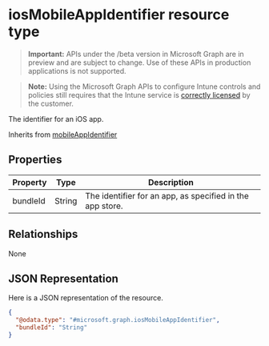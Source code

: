 ﻿# iosMobileAppIdentifier resource type

> **Important:** APIs under the /beta version in Microsoft Graph are in preview and are subject to change. Use of these APIs in production applications is not supported.

> **Note:** Using the Microsoft Graph APIs to configure Intune controls and policies still requires that the Intune service is [correctly licensed](https://go.microsoft.com/fwlink/?linkid=839381) by the customer.

The identifier for an iOS app.

Inherits from [mobileAppIdentifier](../resources/intune_mam_mobileappidentifier.md)

## Properties
|Property|Type|Description|
|---|---|---|
|bundleId|String|The identifier for an app, as specified in the app store.|

## Relationships
None
## JSON Representation
Here is a JSON representation of the resource.
<!-- {
  "blockType": "resource",
  "keyProperty": "id",
  "@odata.type": "microsoft.graph.iosMobileAppIdentifier"
}
-->
```json
{
  "@odata.type": "#microsoft.graph.iosMobileAppIdentifier",
  "bundleId": "String"
}
```



